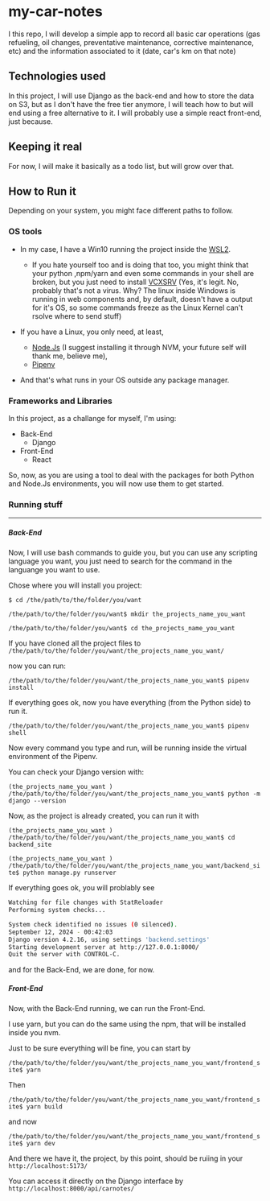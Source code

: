 # my-car-notes

I this repo, I will develop a simple app to record all basic car operations (gas refueling, oil changes, preventative maintenance, corrective maintenance, etc) and the information associated to it (date, car's km on that note)

## Technologies used

In this project, I will use Django as the back-end and how to store the data on S3, but as I don't have the free tier anymore, I will teach how to but will end using a free alternative to it.
I will probably use a simple react front-end, just because.

## Keeping it real

For now, I will make it basically as a todo list, but will grow over that.

## How to Run it

Depending on your system, you might face different paths to follow.

### OS tools

* In my case, I have a Win10 running the project inside the [WSL2](https://learn.microsoft.com/en-us/windows/wsl/install).

  * If you hate yourself too and is doing that too, you might think that your python ,npm/yarn and even some commands in your shell are broken, but you just need to install [VCXSRV](https://sourceforge.net/projects/vcxsrv/) (Yes, it's legit. No, probably that's not a virus. Why? The linux inside Windows is running in web components and, by default, doesn't have a output for it's OS, so some commands freeze as the Linux Kernel can't rsolve where to send stuff)
* If you have a Linux, you only need, at least,

  * [Node.Js](https://github.com/nvm-sh/nvm) (I suggest installing it through NVM, your future self will thank me, believe me),
  * [Pipenv](https://pipenv.pypa.io/en/latest/)
* And that's what runs in your OS outside any package manager.

### Frameworks and Libraries

In this project, as a challange for myself, I'm using:

* Back-End
  * Django
* Front-End
  * React

So, now, as you are using a tool to deal with the packages for both Python and Node.Js environments, you will now use them to get started.

### Running stuff

---

##### **Back-End**

Now, I will use bash commands to guide you, but you can use any scripting language you want, you just need to search for the command in the languange you want to use.

Chose where you will install you project:

`$ cd /the/path/to/the/folder/you/want`

`/the/path/to/the/folder/you/want$ mkdir the_projects_name_you_want`

`/the/path/to/the/folder/you/want$ cd the_projects_name_you_want`

If you have cloned all the project files to `/the/path/to/the/folder/you/want/the_projects_name_you_want/ `

now you can run:

`/the/path/to/the/folder/you/want/the_projects_name_you_want$ pipenv install `

If everything goes ok, now you have everything (from the Python side) to run it.

`/the/path/to/the/folder/you/want/the_projects_name_you_want$ pipenv shell`

Now every command you type and run, will be running inside the virtual environment of the Pipenv.

You can check your Django version with:

`(the_projects_name_you_want ) /the/path/to/the/folder/you/want/the_projects_name_you_want$ python -m django --version`

Now, as the project is already created, you can run it with

`(the_projects_name_you_want ) /the/path/to/the/folder/you/want/the_projects_name_you_want$ cd backend_site `

`(the_projects_name_you_want ) /the/path/to/the/folder/you/want/the_projects_name_you_want/backend_site$ python manage.py runserver`

If everything goes ok, you will problably see

```bash
Watching for file changes with StatReloader
Performing system checks...

System check identified no issues (0 silenced).
September 12, 2024 - 00:42:03
Django version 4.2.16, using settings 'backend.settings'
Starting development server at http://127.0.0.1:8000/
Quit the server with CONTROL-C.
```

and for the Back-End, we are done, for now.

##### Front-End

Now, with the Back-End running, we can run the Front-End.

I use yarn, but you can do the same using the npm, that will be installed inside you nvm.

Just to be sure everything will be fine, you can start by

`/the/path/to/the/folder/you/want/the_projects_name_you_want/frontend_site$ yarn `

Then

`/the/path/to/the/folder/you/want/the_projects_name_you_want/frontend_site$ yarn build `

and now

`/the/path/to/the/folder/you/want/the_projects_name_you_want/frontend_site$ yarn dev`

And there we have it, the project, by this point, should be ruiing in your `http://localhost:5173/`

You can access it directly on the Django interface by `http://localhost:8000/api/carnotes/`
